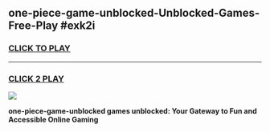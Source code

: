 
## one-piece-game-unblocked-Unblocked-Games-Free-Play #exk2i
<h3>
<a href="https://us.freeplayer.one?title=one-piece-game-unblocked&ref=9M">CLICK TO PLAY</a></h3>
<hr>

<h3>
<a href="https://us.freeplayer.one?title=one-piece-game-unblocked&ref=9M">CLICK 2 PLAY</a>
  
</h3>

<a href="https://us.freeplayer.one?title=one-piece-game-unblocked&ref=9M"><img src="https://clearcache.store/games.png"></a>


**one-piece-game-unblocked games unblocked: Your Gateway to Fun and Accessible Online Gaming**
